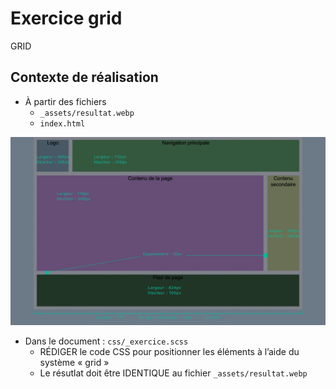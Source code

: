 # Exercice grid
GRID
## Contexte de réalisation
- À partir des fichiers
    - `_assets/resultat.webp`
    - `index.html`

![Résultat](_assets/resultat.webp)

- Dans le document : `css/_exercice.scss`
    - RÉDIGER le code CSS pour positionner les éléments à l’aide du système « grid » 
    - Le résutlat doit être IDENTIQUE au fichier `_assets/resultat.webp`
